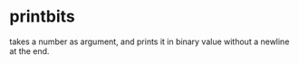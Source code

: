 # printbits
takes a number as argument, and prints it in binary value without a newline at the end.
